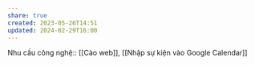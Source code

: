```yaml
---
share: true
created: 2023-05-26T14:51
updated: 2024-02-29T16:00
---
```

Nhu cầu công nghệ:: [[Cào web]], [[Nhập sự kiện vào Google Calendar]]